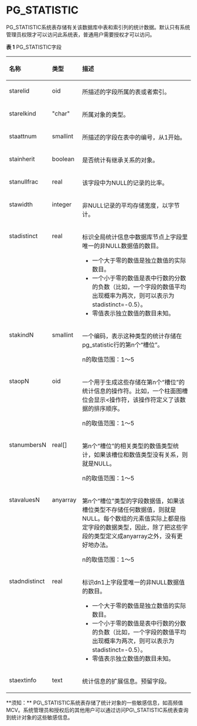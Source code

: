 # PG\_STATISTIC

PG\_STATISTIC系统表存储有关该数据库中表和索引列的统计数据。默认只有系统管理员权限才可以访问此系统表，普通用户需要授权才可以访问。

**表 1**  PG\_STATISTIC字段

<a name="zh-cn_topic_0283137732_zh-cn_topic_0237122317_zh-cn_topic_0059778435_t409d019781a1464fa35a78496efe5127"></a>
<table><thead align="left"><tr id="zh-cn_topic_0283137732_zh-cn_topic_0237122317_zh-cn_topic_0059778435_r9fa959080f464cda84d3e370c739cedb"><th class="cellrowborder" valign="top" width="18.25%" id="mcps1.2.4.1.1"><p id="zh-cn_topic_0283137732_zh-cn_topic_0237122317_zh-cn_topic_0059778435_a9eeabae9f57146a3b582196fd912e426"><a name="zh-cn_topic_0283137732_zh-cn_topic_0237122317_zh-cn_topic_0059778435_a9eeabae9f57146a3b582196fd912e426"></a><a name="zh-cn_topic_0283137732_zh-cn_topic_0237122317_zh-cn_topic_0059778435_a9eeabae9f57146a3b582196fd912e426"></a>名称</p>
</th>
<th class="cellrowborder" valign="top" width="14.85%" id="mcps1.2.4.1.2"><p id="zh-cn_topic_0283137732_zh-cn_topic_0237122317_zh-cn_topic_0059778435_ae624cb0932be49ebac308d8f7c5ac44d"><a name="zh-cn_topic_0283137732_zh-cn_topic_0237122317_zh-cn_topic_0059778435_ae624cb0932be49ebac308d8f7c5ac44d"></a><a name="zh-cn_topic_0283137732_zh-cn_topic_0237122317_zh-cn_topic_0059778435_ae624cb0932be49ebac308d8f7c5ac44d"></a>类型</p>
</th>
<th class="cellrowborder" valign="top" width="66.9%" id="mcps1.2.4.1.3"><p id="zh-cn_topic_0283137732_zh-cn_topic_0237122317_zh-cn_topic_0059778435_acf2cd5f8256b4f5abd9e302d0ca582fb"><a name="zh-cn_topic_0283137732_zh-cn_topic_0237122317_zh-cn_topic_0059778435_acf2cd5f8256b4f5abd9e302d0ca582fb"></a><a name="zh-cn_topic_0283137732_zh-cn_topic_0237122317_zh-cn_topic_0059778435_acf2cd5f8256b4f5abd9e302d0ca582fb"></a>描述</p>
</th>
</tr>
</thead>
<tbody><tr id="zh-cn_topic_0283137732_zh-cn_topic_0237122317_zh-cn_topic_0059778435_r9df1702564f0488285e85b6175f2f077"><td class="cellrowborder" valign="top" width="18.25%" headers="mcps1.2.4.1.1 "><p id="zh-cn_topic_0283137732_zh-cn_topic_0237122317_zh-cn_topic_0059778435_a955ddb3e3046481f85d60457555bbd47"><a name="zh-cn_topic_0283137732_zh-cn_topic_0237122317_zh-cn_topic_0059778435_a955ddb3e3046481f85d60457555bbd47"></a><a name="zh-cn_topic_0283137732_zh-cn_topic_0237122317_zh-cn_topic_0059778435_a955ddb3e3046481f85d60457555bbd47"></a>starelid</p>
</td>
<td class="cellrowborder" valign="top" width="14.85%" headers="mcps1.2.4.1.2 "><p id="zh-cn_topic_0283137732_zh-cn_topic_0237122317_zh-cn_topic_0059778435_a7369429b087d40dfb246ac6bef7221ef"><a name="zh-cn_topic_0283137732_zh-cn_topic_0237122317_zh-cn_topic_0059778435_a7369429b087d40dfb246ac6bef7221ef"></a><a name="zh-cn_topic_0283137732_zh-cn_topic_0237122317_zh-cn_topic_0059778435_a7369429b087d40dfb246ac6bef7221ef"></a>oid</p>
</td>
<td class="cellrowborder" valign="top" width="66.9%" headers="mcps1.2.4.1.3 "><p id="zh-cn_topic_0283137732_zh-cn_topic_0237122317_zh-cn_topic_0059778435_a9f44d7fc88174a08a4fd18e69a06db8a"><a name="zh-cn_topic_0283137732_zh-cn_topic_0237122317_zh-cn_topic_0059778435_a9f44d7fc88174a08a4fd18e69a06db8a"></a><a name="zh-cn_topic_0283137732_zh-cn_topic_0237122317_zh-cn_topic_0059778435_a9f44d7fc88174a08a4fd18e69a06db8a"></a>所描述的字段所属的表或者索引。</p>
</td>
</tr>
<tr id="zh-cn_topic_0283137732_zh-cn_topic_0237122317_zh-cn_topic_0059778435_r36a6830d24b94cdcadbf8c3cd45ca3f8"><td class="cellrowborder" valign="top" width="18.25%" headers="mcps1.2.4.1.1 "><p id="zh-cn_topic_0283137732_zh-cn_topic_0237122317_zh-cn_topic_0059778435_a79be0e463c26402bbc3e8eb971e291c7"><a name="zh-cn_topic_0283137732_zh-cn_topic_0237122317_zh-cn_topic_0059778435_a79be0e463c26402bbc3e8eb971e291c7"></a><a name="zh-cn_topic_0283137732_zh-cn_topic_0237122317_zh-cn_topic_0059778435_a79be0e463c26402bbc3e8eb971e291c7"></a>starelkind</p>
</td>
<td class="cellrowborder" valign="top" width="14.85%" headers="mcps1.2.4.1.2 "><p id="zh-cn_topic_0283137732_zh-cn_topic_0237122317_zh-cn_topic_0059778435_a00a2a7fecca24f9b987302851e4ab7f5"><a name="zh-cn_topic_0283137732_zh-cn_topic_0237122317_zh-cn_topic_0059778435_a00a2a7fecca24f9b987302851e4ab7f5"></a><a name="zh-cn_topic_0283137732_zh-cn_topic_0237122317_zh-cn_topic_0059778435_a00a2a7fecca24f9b987302851e4ab7f5"></a>"char"</p>
</td>
<td class="cellrowborder" valign="top" width="66.9%" headers="mcps1.2.4.1.3 "><p id="zh-cn_topic_0283137732_zh-cn_topic_0237122317_zh-cn_topic_0059778435_a98eb7d8b50fb42b9878912f0aeb0b1d3"><a name="zh-cn_topic_0283137732_zh-cn_topic_0237122317_zh-cn_topic_0059778435_a98eb7d8b50fb42b9878912f0aeb0b1d3"></a><a name="zh-cn_topic_0283137732_zh-cn_topic_0237122317_zh-cn_topic_0059778435_a98eb7d8b50fb42b9878912f0aeb0b1d3"></a>所属对象的类型。</p>
</td>
</tr>
<tr id="zh-cn_topic_0283137732_zh-cn_topic_0237122317_zh-cn_topic_0059778435_r56e42be96ec9442fa76a0ff7e8442ce1"><td class="cellrowborder" valign="top" width="18.25%" headers="mcps1.2.4.1.1 "><p id="zh-cn_topic_0283137732_zh-cn_topic_0237122317_zh-cn_topic_0059778435_a1648cac272d4451a88d040577a4ad818"><a name="zh-cn_topic_0283137732_zh-cn_topic_0237122317_zh-cn_topic_0059778435_a1648cac272d4451a88d040577a4ad818"></a><a name="zh-cn_topic_0283137732_zh-cn_topic_0237122317_zh-cn_topic_0059778435_a1648cac272d4451a88d040577a4ad818"></a>staattnum</p>
</td>
<td class="cellrowborder" valign="top" width="14.85%" headers="mcps1.2.4.1.2 "><p id="zh-cn_topic_0283137732_zh-cn_topic_0237122317_zh-cn_topic_0059778435_a59032aa004c84688969586c45b866e1c"><a name="zh-cn_topic_0283137732_zh-cn_topic_0237122317_zh-cn_topic_0059778435_a59032aa004c84688969586c45b866e1c"></a><a name="zh-cn_topic_0283137732_zh-cn_topic_0237122317_zh-cn_topic_0059778435_a59032aa004c84688969586c45b866e1c"></a>smallint</p>
</td>
<td class="cellrowborder" valign="top" width="66.9%" headers="mcps1.2.4.1.3 "><p id="zh-cn_topic_0283137732_zh-cn_topic_0237122317_zh-cn_topic_0059778435_a67dfcc28e4c6497c92dc60974ee5976b"><a name="zh-cn_topic_0283137732_zh-cn_topic_0237122317_zh-cn_topic_0059778435_a67dfcc28e4c6497c92dc60974ee5976b"></a><a name="zh-cn_topic_0283137732_zh-cn_topic_0237122317_zh-cn_topic_0059778435_a67dfcc28e4c6497c92dc60974ee5976b"></a>所描述的字段在表中的编号，从1开始。</p>
</td>
</tr>
<tr id="zh-cn_topic_0283137732_zh-cn_topic_0237122317_zh-cn_topic_0059778435_rd3f705c2468a4c718249d404e7951cdc"><td class="cellrowborder" valign="top" width="18.25%" headers="mcps1.2.4.1.1 "><p id="zh-cn_topic_0283137732_zh-cn_topic_0237122317_zh-cn_topic_0059778435_a53b9c37b7d484e23b0e67472ce1e55ea"><a name="zh-cn_topic_0283137732_zh-cn_topic_0237122317_zh-cn_topic_0059778435_a53b9c37b7d484e23b0e67472ce1e55ea"></a><a name="zh-cn_topic_0283137732_zh-cn_topic_0237122317_zh-cn_topic_0059778435_a53b9c37b7d484e23b0e67472ce1e55ea"></a>stainherit</p>
</td>
<td class="cellrowborder" valign="top" width="14.85%" headers="mcps1.2.4.1.2 "><p id="zh-cn_topic_0283137732_zh-cn_topic_0237122317_zh-cn_topic_0059778435_a2128c6cb0f8d427f838e4dfd5482497a"><a name="zh-cn_topic_0283137732_zh-cn_topic_0237122317_zh-cn_topic_0059778435_a2128c6cb0f8d427f838e4dfd5482497a"></a><a name="zh-cn_topic_0283137732_zh-cn_topic_0237122317_zh-cn_topic_0059778435_a2128c6cb0f8d427f838e4dfd5482497a"></a><span id="zh-cn_topic_0283137732_zh-cn_topic_0237122317_text134211726162818"><a name="zh-cn_topic_0283137732_zh-cn_topic_0237122317_text134211726162818"></a><a name="zh-cn_topic_0283137732_zh-cn_topic_0237122317_text134211726162818"></a>boolean</span></p>
</td>
<td class="cellrowborder" valign="top" width="66.9%" headers="mcps1.2.4.1.3 "><p id="zh-cn_topic_0283137732_zh-cn_topic_0237122317_zh-cn_topic_0059778435_a5aeb7ef6af0b497bacfecde8a757c992"><a name="zh-cn_topic_0283137732_zh-cn_topic_0237122317_zh-cn_topic_0059778435_a5aeb7ef6af0b497bacfecde8a757c992"></a><a name="zh-cn_topic_0283137732_zh-cn_topic_0237122317_zh-cn_topic_0059778435_a5aeb7ef6af0b497bacfecde8a757c992"></a>是否统计有继承关系的对象。</p>
</td>
</tr>
<tr id="zh-cn_topic_0283137732_zh-cn_topic_0237122317_zh-cn_topic_0059778435_r025ddb4ad4f446f4905a0df32f51ea68"><td class="cellrowborder" valign="top" width="18.25%" headers="mcps1.2.4.1.1 "><p id="zh-cn_topic_0283137732_zh-cn_topic_0237122317_zh-cn_topic_0059778435_ac13af8a0cde44a79aefc3967921c3e53"><a name="zh-cn_topic_0283137732_zh-cn_topic_0237122317_zh-cn_topic_0059778435_ac13af8a0cde44a79aefc3967921c3e53"></a><a name="zh-cn_topic_0283137732_zh-cn_topic_0237122317_zh-cn_topic_0059778435_ac13af8a0cde44a79aefc3967921c3e53"></a>stanullfrac</p>
</td>
<td class="cellrowborder" valign="top" width="14.85%" headers="mcps1.2.4.1.2 "><p id="zh-cn_topic_0283137732_zh-cn_topic_0237122317_zh-cn_topic_0059778435_ab8a7294170364af5801a06f663c0126d"><a name="zh-cn_topic_0283137732_zh-cn_topic_0237122317_zh-cn_topic_0059778435_ab8a7294170364af5801a06f663c0126d"></a><a name="zh-cn_topic_0283137732_zh-cn_topic_0237122317_zh-cn_topic_0059778435_ab8a7294170364af5801a06f663c0126d"></a>real</p>
</td>
<td class="cellrowborder" valign="top" width="66.9%" headers="mcps1.2.4.1.3 "><p id="zh-cn_topic_0283137732_zh-cn_topic_0237122317_zh-cn_topic_0059778435_afeda68a6a9b04e1ca4acb5752f35caa9"><a name="zh-cn_topic_0283137732_zh-cn_topic_0237122317_zh-cn_topic_0059778435_afeda68a6a9b04e1ca4acb5752f35caa9"></a><a name="zh-cn_topic_0283137732_zh-cn_topic_0237122317_zh-cn_topic_0059778435_afeda68a6a9b04e1ca4acb5752f35caa9"></a>该字段中为NULL的记录的比率。</p>
</td>
</tr>
<tr id="zh-cn_topic_0283137732_zh-cn_topic_0237122317_zh-cn_topic_0059778435_r177bec5ced3047caa402dee55e836ac1"><td class="cellrowborder" valign="top" width="18.25%" headers="mcps1.2.4.1.1 "><p id="zh-cn_topic_0283137732_zh-cn_topic_0237122317_zh-cn_topic_0059778435_a290918dac5a44775b1e8b4d8a75c2205"><a name="zh-cn_topic_0283137732_zh-cn_topic_0237122317_zh-cn_topic_0059778435_a290918dac5a44775b1e8b4d8a75c2205"></a><a name="zh-cn_topic_0283137732_zh-cn_topic_0237122317_zh-cn_topic_0059778435_a290918dac5a44775b1e8b4d8a75c2205"></a>stawidth</p>
</td>
<td class="cellrowborder" valign="top" width="14.85%" headers="mcps1.2.4.1.2 "><p id="zh-cn_topic_0283137732_zh-cn_topic_0237122317_zh-cn_topic_0059778435_a79eb4132051a4623a29780b2f237f001"><a name="zh-cn_topic_0283137732_zh-cn_topic_0237122317_zh-cn_topic_0059778435_a79eb4132051a4623a29780b2f237f001"></a><a name="zh-cn_topic_0283137732_zh-cn_topic_0237122317_zh-cn_topic_0059778435_a79eb4132051a4623a29780b2f237f001"></a>integer</p>
</td>
<td class="cellrowborder" valign="top" width="66.9%" headers="mcps1.2.4.1.3 "><p id="zh-cn_topic_0283137732_zh-cn_topic_0237122317_zh-cn_topic_0059778435_ae28f9be04e1a4387a64cf9c9b8e12f17"><a name="zh-cn_topic_0283137732_zh-cn_topic_0237122317_zh-cn_topic_0059778435_ae28f9be04e1a4387a64cf9c9b8e12f17"></a><a name="zh-cn_topic_0283137732_zh-cn_topic_0237122317_zh-cn_topic_0059778435_ae28f9be04e1a4387a64cf9c9b8e12f17"></a>非NULL记录的平均存储宽度，以字节计。</p>
</td>
</tr>
<tr id="zh-cn_topic_0283137732_zh-cn_topic_0237122317_zh-cn_topic_0059778435_r2191dc87ee0942c38c686cfd3c144562"><td class="cellrowborder" valign="top" width="18.25%" headers="mcps1.2.4.1.1 "><p id="zh-cn_topic_0283137732_zh-cn_topic_0237122317_zh-cn_topic_0059778435_aa4e05bbc143b45f4a2c8613271357054"><a name="zh-cn_topic_0283137732_zh-cn_topic_0237122317_zh-cn_topic_0059778435_aa4e05bbc143b45f4a2c8613271357054"></a><a name="zh-cn_topic_0283137732_zh-cn_topic_0237122317_zh-cn_topic_0059778435_aa4e05bbc143b45f4a2c8613271357054"></a>stadistinct</p>
</td>
<td class="cellrowborder" valign="top" width="14.85%" headers="mcps1.2.4.1.2 "><p id="zh-cn_topic_0283137732_zh-cn_topic_0237122317_zh-cn_topic_0059778435_a932556b873fd4bc9a0d32d296b4fce67"><a name="zh-cn_topic_0283137732_zh-cn_topic_0237122317_zh-cn_topic_0059778435_a932556b873fd4bc9a0d32d296b4fce67"></a><a name="zh-cn_topic_0283137732_zh-cn_topic_0237122317_zh-cn_topic_0059778435_a932556b873fd4bc9a0d32d296b4fce67"></a>real</p>
</td>
<td class="cellrowborder" valign="top" width="66.9%" headers="mcps1.2.4.1.3 "><p id="zh-cn_topic_0283137732_zh-cn_topic_0237122317_zh-cn_topic_0059778435_a989b7d2a7cf742ddb9d5b5254032b768"><a name="zh-cn_topic_0283137732_zh-cn_topic_0237122317_zh-cn_topic_0059778435_a989b7d2a7cf742ddb9d5b5254032b768"></a><a name="zh-cn_topic_0283137732_zh-cn_topic_0237122317_zh-cn_topic_0059778435_a989b7d2a7cf742ddb9d5b5254032b768"></a>标识全局统计信息中数据库节点上字段里唯一的非NULL数据值的数目。</p>
<a name="zh-cn_topic_0283137732_zh-cn_topic_0237122317_zh-cn_topic_0059778435_u91e07d873c3e4ee1a23ac5f11436835a"></a><a name="zh-cn_topic_0283137732_zh-cn_topic_0237122317_zh-cn_topic_0059778435_u91e07d873c3e4ee1a23ac5f11436835a"></a><ul id="zh-cn_topic_0283137732_zh-cn_topic_0237122317_zh-cn_topic_0059778435_u91e07d873c3e4ee1a23ac5f11436835a"><li>一个大于零的数值是独立数值的实际数目。</li><li>一个小于零的数值是表中行数的分数的负数（比如，一个字段的数值平均出现概率为两次，则可以表示为stadistinct=-0.5）。</li><li>零值表示独立数值的数目未知。</li></ul>
</td>
</tr>
<tr id="zh-cn_topic_0283137732_zh-cn_topic_0237122317_zh-cn_topic_0059778435_r98f7baf6506045218e022e589d7a5db4"><td class="cellrowborder" valign="top" width="18.25%" headers="mcps1.2.4.1.1 "><p id="zh-cn_topic_0283137732_zh-cn_topic_0237122317_zh-cn_topic_0059778435_a4aa911f0d13843a9bf4388b5da4d54b1"><a name="zh-cn_topic_0283137732_zh-cn_topic_0237122317_zh-cn_topic_0059778435_a4aa911f0d13843a9bf4388b5da4d54b1"></a><a name="zh-cn_topic_0283137732_zh-cn_topic_0237122317_zh-cn_topic_0059778435_a4aa911f0d13843a9bf4388b5da4d54b1"></a>stakindN</p>
</td>
<td class="cellrowborder" valign="top" width="14.85%" headers="mcps1.2.4.1.2 "><p id="zh-cn_topic_0283137732_zh-cn_topic_0237122317_zh-cn_topic_0059778435_a5eb6b5d448244e03838d3af894f7e9dd"><a name="zh-cn_topic_0283137732_zh-cn_topic_0237122317_zh-cn_topic_0059778435_a5eb6b5d448244e03838d3af894f7e9dd"></a><a name="zh-cn_topic_0283137732_zh-cn_topic_0237122317_zh-cn_topic_0059778435_a5eb6b5d448244e03838d3af894f7e9dd"></a>smallint</p>
</td>
<td class="cellrowborder" valign="top" width="66.9%" headers="mcps1.2.4.1.3 "><p id="zh-cn_topic_0283137732_zh-cn_topic_0237122317_zh-cn_topic_0059778435_a5365d5af63e3431d84dff029066364aa"><a name="zh-cn_topic_0283137732_zh-cn_topic_0237122317_zh-cn_topic_0059778435_a5365d5af63e3431d84dff029066364aa"></a><a name="zh-cn_topic_0283137732_zh-cn_topic_0237122317_zh-cn_topic_0059778435_a5365d5af63e3431d84dff029066364aa"></a>一个编码，表示这种类型的统计存储在pg_statistic行的第n个“槽位”。</p>
<p id="zh-cn_topic_0283137732_zh-cn_topic_0237122317_zh-cn_topic_0059778435_ac5c496909b1f4d6c8ec50554f07fcb61"><a name="zh-cn_topic_0283137732_zh-cn_topic_0237122317_zh-cn_topic_0059778435_ac5c496909b1f4d6c8ec50554f07fcb61"></a><a name="zh-cn_topic_0283137732_zh-cn_topic_0237122317_zh-cn_topic_0059778435_ac5c496909b1f4d6c8ec50554f07fcb61"></a>n的取值范围：1～5</p>
</td>
</tr>
<tr id="zh-cn_topic_0283137732_zh-cn_topic_0237122317_zh-cn_topic_0059778435_r1c1ecde97bb74a9fb200f6fad02028d3"><td class="cellrowborder" valign="top" width="18.25%" headers="mcps1.2.4.1.1 "><p id="zh-cn_topic_0283137732_zh-cn_topic_0237122317_zh-cn_topic_0059778435_ac443e0ee07cb448bb0f13de10253dd97"><a name="zh-cn_topic_0283137732_zh-cn_topic_0237122317_zh-cn_topic_0059778435_ac443e0ee07cb448bb0f13de10253dd97"></a><a name="zh-cn_topic_0283137732_zh-cn_topic_0237122317_zh-cn_topic_0059778435_ac443e0ee07cb448bb0f13de10253dd97"></a>staopN</p>
</td>
<td class="cellrowborder" valign="top" width="14.85%" headers="mcps1.2.4.1.2 "><p id="zh-cn_topic_0283137732_zh-cn_topic_0237122317_zh-cn_topic_0059778435_a12def3ebb81a487b9d79d93e16bddf3e"><a name="zh-cn_topic_0283137732_zh-cn_topic_0237122317_zh-cn_topic_0059778435_a12def3ebb81a487b9d79d93e16bddf3e"></a><a name="zh-cn_topic_0283137732_zh-cn_topic_0237122317_zh-cn_topic_0059778435_a12def3ebb81a487b9d79d93e16bddf3e"></a>oid</p>
</td>
<td class="cellrowborder" valign="top" width="66.9%" headers="mcps1.2.4.1.3 "><p id="zh-cn_topic_0283137732_zh-cn_topic_0237122317_zh-cn_topic_0059778435_a44755e714cb24f8f8cc795359927664f"><a name="zh-cn_topic_0283137732_zh-cn_topic_0237122317_zh-cn_topic_0059778435_a44755e714cb24f8f8cc795359927664f"></a><a name="zh-cn_topic_0283137732_zh-cn_topic_0237122317_zh-cn_topic_0059778435_a44755e714cb24f8f8cc795359927664f"></a>一个用于生成这些存储在第n个“槽位”的统计信息的操作符。比如，一个柱面图槽位会显示&lt;操作符，该操作符定义了该数据的排序顺序。</p>
<p id="zh-cn_topic_0283137732_zh-cn_topic_0237122317_zh-cn_topic_0059778435_a5c5f6a7e9d184ec68c46497cd81ea839"><a name="zh-cn_topic_0283137732_zh-cn_topic_0237122317_zh-cn_topic_0059778435_a5c5f6a7e9d184ec68c46497cd81ea839"></a><a name="zh-cn_topic_0283137732_zh-cn_topic_0237122317_zh-cn_topic_0059778435_a5c5f6a7e9d184ec68c46497cd81ea839"></a>n的取值范围：1～5</p>
</td>
</tr>
<tr id="zh-cn_topic_0283137732_zh-cn_topic_0237122317_zh-cn_topic_0059778435_rd937c41f991747229f15692544661271"><td class="cellrowborder" valign="top" width="18.25%" headers="mcps1.2.4.1.1 "><p id="zh-cn_topic_0283137732_zh-cn_topic_0237122317_zh-cn_topic_0059778435_a25708fbea4b84d939798fd39743a01cf"><a name="zh-cn_topic_0283137732_zh-cn_topic_0237122317_zh-cn_topic_0059778435_a25708fbea4b84d939798fd39743a01cf"></a><a name="zh-cn_topic_0283137732_zh-cn_topic_0237122317_zh-cn_topic_0059778435_a25708fbea4b84d939798fd39743a01cf"></a>stanumbersN</p>
</td>
<td class="cellrowborder" valign="top" width="14.85%" headers="mcps1.2.4.1.2 "><p id="zh-cn_topic_0283137732_zh-cn_topic_0237122317_zh-cn_topic_0059778435_a196b52aae5654409acac8732ce22e96f"><a name="zh-cn_topic_0283137732_zh-cn_topic_0237122317_zh-cn_topic_0059778435_a196b52aae5654409acac8732ce22e96f"></a><a name="zh-cn_topic_0283137732_zh-cn_topic_0237122317_zh-cn_topic_0059778435_a196b52aae5654409acac8732ce22e96f"></a>real[]</p>
</td>
<td class="cellrowborder" valign="top" width="66.9%" headers="mcps1.2.4.1.3 "><p id="zh-cn_topic_0283137732_zh-cn_topic_0237122317_zh-cn_topic_0059778435_ab079b76c7d724408ba5b2f954d1c266e"><a name="zh-cn_topic_0283137732_zh-cn_topic_0237122317_zh-cn_topic_0059778435_ab079b76c7d724408ba5b2f954d1c266e"></a><a name="zh-cn_topic_0283137732_zh-cn_topic_0237122317_zh-cn_topic_0059778435_ab079b76c7d724408ba5b2f954d1c266e"></a>第n个“槽位”的相关类型的数值类型统计，如果该槽位和数值类型没有关系，则就是NULL。</p>
<p id="zh-cn_topic_0283137732_zh-cn_topic_0237122317_zh-cn_topic_0059778435_a41bece846b124658a81180c495395221"><a name="zh-cn_topic_0283137732_zh-cn_topic_0237122317_zh-cn_topic_0059778435_a41bece846b124658a81180c495395221"></a><a name="zh-cn_topic_0283137732_zh-cn_topic_0237122317_zh-cn_topic_0059778435_a41bece846b124658a81180c495395221"></a>n的取值范围：1～5</p>
</td>
</tr>
<tr id="zh-cn_topic_0283137732_zh-cn_topic_0237122317_zh-cn_topic_0059778435_rb5da6f8a0b0e403e9f204de5f2ef0c07"><td class="cellrowborder" valign="top" width="18.25%" headers="mcps1.2.4.1.1 "><p id="zh-cn_topic_0283137732_zh-cn_topic_0237122317_zh-cn_topic_0059778435_a082e8c0a15734dd6a41c80161b65b997"><a name="zh-cn_topic_0283137732_zh-cn_topic_0237122317_zh-cn_topic_0059778435_a082e8c0a15734dd6a41c80161b65b997"></a><a name="zh-cn_topic_0283137732_zh-cn_topic_0237122317_zh-cn_topic_0059778435_a082e8c0a15734dd6a41c80161b65b997"></a>stavaluesN</p>
</td>
<td class="cellrowborder" valign="top" width="14.85%" headers="mcps1.2.4.1.2 "><p id="zh-cn_topic_0283137732_zh-cn_topic_0237122317_zh-cn_topic_0059778435_aac870a7d0e0d4f519dbe86df30d92577"><a name="zh-cn_topic_0283137732_zh-cn_topic_0237122317_zh-cn_topic_0059778435_aac870a7d0e0d4f519dbe86df30d92577"></a><a name="zh-cn_topic_0283137732_zh-cn_topic_0237122317_zh-cn_topic_0059778435_aac870a7d0e0d4f519dbe86df30d92577"></a>anyarray</p>
</td>
<td class="cellrowborder" valign="top" width="66.9%" headers="mcps1.2.4.1.3 "><p id="zh-cn_topic_0283137732_zh-cn_topic_0237122317_zh-cn_topic_0059778435_a94f2d0ee326349f5ada8c338724e159b"><a name="zh-cn_topic_0283137732_zh-cn_topic_0237122317_zh-cn_topic_0059778435_a94f2d0ee326349f5ada8c338724e159b"></a><a name="zh-cn_topic_0283137732_zh-cn_topic_0237122317_zh-cn_topic_0059778435_a94f2d0ee326349f5ada8c338724e159b"></a>第n个“槽位”类型的字段数据值，如果该槽位类型不存储任何数据值，则就是NULL。每个数组的元素值实际上都是指定字段的数据类型，因此，除了把这些字段的类型定义成anyarray之外，没有更好地办法。</p>
<p id="zh-cn_topic_0283137732_zh-cn_topic_0237122317_zh-cn_topic_0059778435_a8985e770dcd34a5f8c9196a22699cd23"><a name="zh-cn_topic_0283137732_zh-cn_topic_0237122317_zh-cn_topic_0059778435_a8985e770dcd34a5f8c9196a22699cd23"></a><a name="zh-cn_topic_0283137732_zh-cn_topic_0237122317_zh-cn_topic_0059778435_a8985e770dcd34a5f8c9196a22699cd23"></a>n的取值范围：1～5</p>
</td>
</tr>
<tr id="zh-cn_topic_0283137732_zh-cn_topic_0237122317_zh-cn_topic_0059778435_r3d935c3952c14f108a6b6633db980426"><td class="cellrowborder" valign="top" width="18.25%" headers="mcps1.2.4.1.1 "><p id="zh-cn_topic_0283137732_zh-cn_topic_0237122317_zh-cn_topic_0059778435_zh-cn_topic_0058965942_p580562319402"><a name="zh-cn_topic_0283137732_zh-cn_topic_0237122317_zh-cn_topic_0059778435_zh-cn_topic_0058965942_p580562319402"></a><a name="zh-cn_topic_0283137732_zh-cn_topic_0237122317_zh-cn_topic_0059778435_zh-cn_topic_0058965942_p580562319402"></a>stadndistinct</p>
</td>
<td class="cellrowborder" valign="top" width="14.85%" headers="mcps1.2.4.1.2 "><p id="zh-cn_topic_0283137732_zh-cn_topic_0237122317_zh-cn_topic_0059778435_zh-cn_topic_0058965942_p49343089402"><a name="zh-cn_topic_0283137732_zh-cn_topic_0237122317_zh-cn_topic_0059778435_zh-cn_topic_0058965942_p49343089402"></a><a name="zh-cn_topic_0283137732_zh-cn_topic_0237122317_zh-cn_topic_0059778435_zh-cn_topic_0058965942_p49343089402"></a>real</p>
</td>
<td class="cellrowborder" valign="top" width="66.9%" headers="mcps1.2.4.1.3 "><p id="zh-cn_topic_0283137732_zh-cn_topic_0237122317_zh-cn_topic_0059778435_zh-cn_topic_0058965942_p641346579402"><a name="zh-cn_topic_0283137732_zh-cn_topic_0237122317_zh-cn_topic_0059778435_zh-cn_topic_0058965942_p641346579402"></a><a name="zh-cn_topic_0283137732_zh-cn_topic_0237122317_zh-cn_topic_0059778435_zh-cn_topic_0058965942_p641346579402"></a>标识dn1上字段里唯一的非NULL数据值的数目。</p>
<a name="zh-cn_topic_0283137732_zh-cn_topic_0237122317_zh-cn_topic_0059778435_u6dd847d6dedc4807af9353955f5e8354"></a><a name="zh-cn_topic_0283137732_zh-cn_topic_0237122317_zh-cn_topic_0059778435_u6dd847d6dedc4807af9353955f5e8354"></a><ul id="zh-cn_topic_0283137732_zh-cn_topic_0237122317_zh-cn_topic_0059778435_u6dd847d6dedc4807af9353955f5e8354"><li>一个大于零的数值是独立数值的实际数目。</li><li>一个小于零的数值是表中行数的分数的负数（比如，一个字段的数值平均出现概率为两次，则可以表示为stadistinct=-0.5）。</li><li>零值表示独立数值的数目未知。</li></ul>
</td>
</tr>
<tr id="zh-cn_topic_0283137732_zh-cn_topic_0237122317_row1590511431613"><td class="cellrowborder" valign="top" width="18.25%" headers="mcps1.2.4.1.1 "><p id="zh-cn_topic_0283137732_zh-cn_topic_0237122317_p2905181401614"><a name="zh-cn_topic_0283137732_zh-cn_topic_0237122317_p2905181401614"></a><a name="zh-cn_topic_0283137732_zh-cn_topic_0237122317_p2905181401614"></a>staextinfo</p>
</td>
<td class="cellrowborder" valign="top" width="14.85%" headers="mcps1.2.4.1.2 "><p id="zh-cn_topic_0283137732_zh-cn_topic_0237122317_p3905111491616"><a name="zh-cn_topic_0283137732_zh-cn_topic_0237122317_p3905111491616"></a><a name="zh-cn_topic_0283137732_zh-cn_topic_0237122317_p3905111491616"></a>text</p>
</td>
<td class="cellrowborder" valign="top" width="66.9%" headers="mcps1.2.4.1.3 "><p id="zh-cn_topic_0283137732_zh-cn_topic_0237122317_p169058144161"><a name="zh-cn_topic_0283137732_zh-cn_topic_0237122317_p169058144161"></a><a name="zh-cn_topic_0283137732_zh-cn_topic_0237122317_p169058144161"></a>统计信息的扩展信息。预留字段。</p>
</td>
</tr>
</tbody>
</table>
 **须知：** 
PG\_STATISTIC系统表存储了统计对象的一些敏感信息，如高频值MCV。系统管理员和授权后的其他用户可以通过访问PG\_STATISTIC系统表查询到统计对象的这些敏感信息。